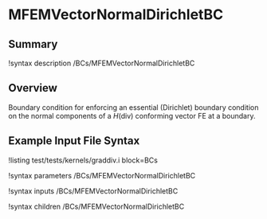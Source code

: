 # MFEMVectorNormalDirichletBC

## Summary

!syntax description /BCs/MFEMVectorNormalDirichletBC

## Overview

Boundary condition for enforcing an essential (Dirichlet) boundary condition on the normal
components of a $H(\mathrm{div})$ conforming vector FE at a boundary.

## Example Input File Syntax

!listing test/tests/kernels/graddiv.i block=BCs

!syntax parameters /BCs/MFEMVectorNormalDirichletBC

!syntax inputs /BCs/MFEMVectorNormalDirichletBC

!syntax children /BCs/MFEMVectorNormalDirichletBC
